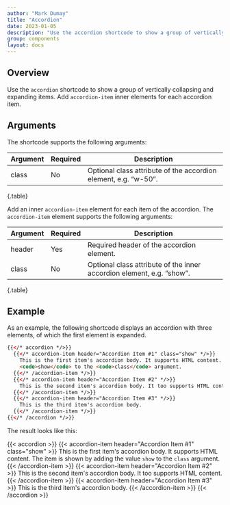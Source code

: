 ```yaml
---
author: "Mark Dumay"
title: "Accordion"
date: 2023-01-05
description: "Use the accordion shortcode to show a group of vertically collapsing and expanding items."
group: components
layout: docs
---
```


## Overview

Use the `accordion` shortcode to show a group of vertically collapsing and expanding items. Add `accordion-item` inner elements for each accordion item. 

## Arguments

The shortcode supports the following arguments:

| Argument    | Required | Description |
|-------------|----------|-------------|
| class       | No  | Optional class attribute of the accordion element, e.g. “w-50”. |
{.table}

Add an inner `accordion-item` element for each item of the accordion. The `accordion-item` element supports the following arguments:

| Argument  | Required | Description |
|-----------|----------|-------------|
| header      | Yes | Required header of the accordion element. |
| class       | No  | Optional class attribute of the inner accordion element, e.g. “show”. |
{.table}

## Example

As an example, the following shortcode displays an accordion with three elements, of which the first element is expanded.

```html
{{</* accordion */>}}
  {{</* accordion-item header="Accordion Item #1" class="show" */>}}
    This is the first item's accordion body. It supports HTML content. The item is shown by adding the value
    <code>show</code> to the <code>class</code> argument.
  {{</* /accordion-item */>}}
  {{</* accordion-item header="Accordion Item #2" */>}}
    This is the second item's accordion body. It too supports HTML content.
  {{</* /accordion-item */>}}
  {{</* accordion-item header="Accordion Item #3" */>}}
    This is the third item's accordion body.
  {{</* /accordion-item */>}}
{{</* /accordion */>}}
```

The result looks like this:

{{< accordion >}}
  {{< accordion-item header="Accordion Item #1" class="show" >}}
    This is the first item's accordion body. It supports HTML content. The item is shown by adding the value <code>show</code> to the <code>class</code> argument.
  {{< /accordion-item >}}
  {{< accordion-item header="Accordion Item #2" >}}
    This is the second item's accordion body. It too supports HTML content.
  {{< /accordion-item >}}
  {{< accordion-item header="Accordion Item #3" >}}
    This is the third item's accordion body.
  {{< /accordion-item >}}
{{< /accordion >}}
